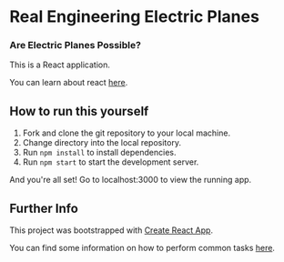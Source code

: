 # Real Engineering Electric Planes
### Are Electric Planes Possible?

This is a React application.

You can learn about react [here](https://reactjs.org).

## How to run this yourself
1. Fork and clone the git repository to your local machine.
2. Change directory into the local repository.
3. Run `npm install` to install dependencies.
4. Run `npm start` to start the development server.

And you're all set! Go to localhost:3000 to view the running app.

## Further Info

This project was bootstrapped with [Create React App](https://github.com/facebookincubator/create-react-app).

You can find some information on how to perform common tasks [here](https://github.com/facebookincubator/create-react-app/blob/master/packages/react-scripts/template/README.md).
